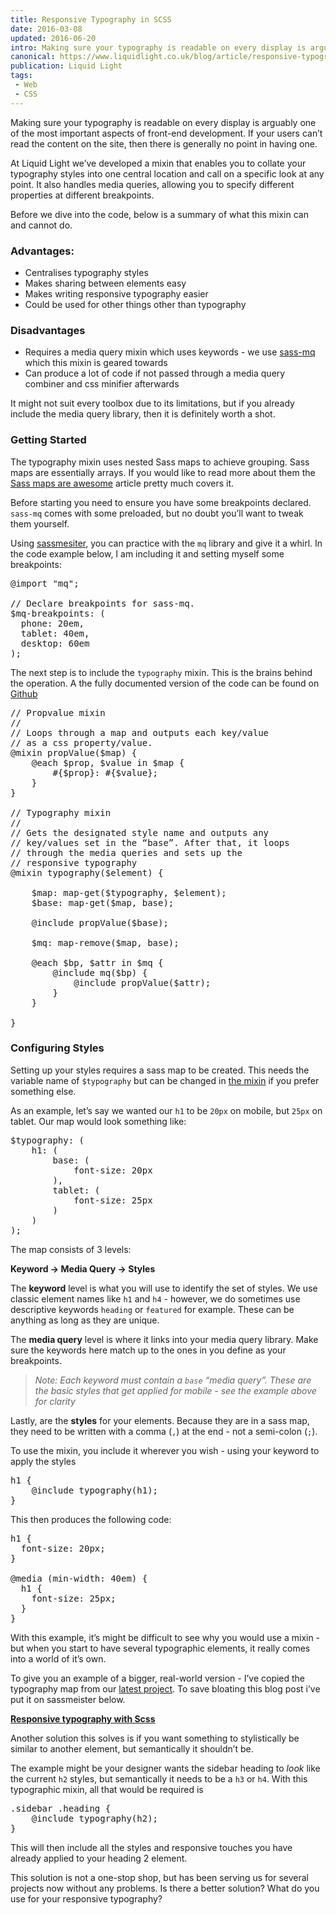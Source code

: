 ```yaml
---
title: Responsive Typography in SCSS
date: 2016-03-08
updated: 2016-06-20
intro: Making sure your typography is readable on every display is arguably one of the most important aspects of front-end development. If your users can’t read the content on the ...
canonical: https://www.liquidlight.co.uk/blog/article/responsive-typography-in-scss/
publication: Liquid Light
tags:
 - Web
 - CSS
---
```


<p>Making sure your typography is readable on every display is arguably one of the most important aspects of front-end development. If your users can’t read the content on the site, then there is generally no point in having one.</p>

<p>At Liquid Light we’ve developed a mixin that enables you to collate your typography styles into one central location and call on a specific look at any point. It also handles media queries, allowing you to specify different properties at different breakpoints.</p>



<p>Before we dive into the code, below is a summary of what this mixin can and cannot do. </p>





<h3 id="advantages">Advantages:</h3>



<ul>
<li>Centralises typography styles</li>
<li>Makes sharing between elements easy</li>
<li>Makes writing responsive typography easier</li>
<li>Could be used for other things other than typography</li>
</ul>





<h3 id="disadvantages">Disadvantages</h3>



<ul>
<li>Requires a media query mixin which uses keywords - we use <a href="https://github.com/sass-mq/sass-mq">sass-mq</a> which this mixin is geared towards</li>
<li>Can produce a lot of code if not passed through a media query combiner and css minifier afterwards</li>
</ul>



<p>It might not suit every toolbox due to its limitations, but if you already include the media query library, then it is definitely worth a shot.</p>





<h3 id="getting-started">Getting Started</h3>



<p>The typography mixin uses nested Sass maps to achieve grouping. Sass maps are essentially arrays. If you would like to read more about them the <a href="https://viget.com/extend/sass-maps-are-awesome">Sass maps are awesome</a> article pretty much covers it.</p>



<p>Before starting you need to ensure you have some breakpoints declared. <code>sass-mq</code> comes with some preloaded, but no doubt you’ll want to tweak them yourself. </p>



<p>Using <a href="http://sassmeister.com/">sassmesiter</a>, you can practice with the <code>mq</code> library and give it a whirl. In the code example below, I am including it and setting myself some breakpoints:</p>



<pre class="language-scss">@import "mq";

// Declare breakpoints for sass-mq.
$mq-breakpoints: (
  phone: 20em,
  tablet: 40em,
  desktop: 60em
);</pre>





<p>The next step is to include the <code>typography</code> mixin. This is the brains behind the operation. A the fully documented version of the code can be found on <a href="https://github.com/liquidlight/responsive-typography">Github</a></p>



<pre class="language-scss">// Propvalue mixin
//
// Loops through a map and outputs each key/value 
// as a css property/value.
@mixin propValue($map) {
    @each $prop, $value in $map {
        #{$prop}: #{$value};
    }
}

// Typography mixin
//
// Gets the designated style name and outputs any
// key/values set in the “base”. After that, it loops
// through the media queries and sets up the 
// responsive typography
@mixin typography($element) {

    $map: map-get($typography, $element);
    $base: map-get($map, base);

    @include propValue($base);

    $mq: map-remove($map, base);

    @each $bp, $attr in $mq {
        @include mq($bp) {
            @include propValue($attr);
        }
    }

}</pre>







<h3 id="configuring-styles">Configuring Styles</h3>



<p>Setting up your styles requires a sass map to be created. This needs the variable name of <code>$typography</code> but can be changed in <a href="https://github.com/liquidlight/responsive-typography/blob/master/_typography.scss#L96">the mixin</a> if you prefer something else.</p>



<p>As an example, let’s say we wanted our <code>h1</code> to be <code>20px</code> on mobile, but <code>25px</code> on tablet. Our map would look something like:</p>



<pre class="language-scss">$typography: (
    h1: (
        base: (
            font-size: 20px
        ),
        tablet: (
            font-size: 25px
        )
    )
);</pre>





<p>The map consists of 3 levels:</p>



<p><strong>Keyword -&gt; Media Query -&gt; Styles</strong></p>



<p>The <strong>keyword</strong> level is what you will use to identify the set of styles. We use classic element names like <code>h1</code> and <code>h4</code> - however, we do sometimes use descriptive keywords <code>heading</code> or <code>featured</code> for example. These can be anything as long as they are unique.</p>



<p>The <strong>media query</strong> level is where it links into your media query library. Make sure the keywords here match up to the ones in you define as your breakpoints.</p>



<blockquote>
  <em>Note: Each keyword must contain a <code>base</code> “media query”. These are the basic styles that get applied for mobile - see the example above for clarity</em><br>
</blockquote>



<p>Lastly, are the <strong>styles</strong> for your elements. Because they are in a sass map, they need to be written with a comma (<code>,</code>) at the end - not a semi-colon (<code>;</code>).</p>



<p>To use the mixin, you include it wherever you wish - using your keyword to apply the styles</p>



<pre class="language-scss">h1 {
    @include typography(h1);
}</pre>





<p>This then produces the following code:</p>



<pre class="language-scss">h1 {
  font-size: 20px;
}

@media (min-width: 40em) {
  h1 {
    font-size: 25px;
  }
}</pre>





<p>With this example, it’s might be difficult to see why you would use a mixin - but when you start to have several typographic elements, it really comes into a world of it’s own.</p>



<p>To give you an example of a bigger, real-world version - I’ve copied the typography map from our <a href="https://www.liquidlight.co.uk/projects/project/barbican-insurance/">latest project</a>. To save bloating this blog post i’ve put it on sassmeister below.</p>



<p><strong><a href="http://sassmeister.com/gist/c3f431aabdf95b644d42">Responsive typography with Scss</a></strong></p>



<p>Another solution this solves is if you want something to stylistically be similar to another element, but semantically it shouldn’t be.</p>



<p>The example might be your designer wants the sidebar heading to <em>look</em> like the current <code>h2</code> styles, but semantically it needs to be a <code>h3</code> or <code>h4</code>. With this typographic mixin, all that would be required is</p>



<pre class="language-scss">.sidebar .heading {
    @include typography(h2);
}</pre>





<p>This will then include all the styles and responsive touches you have already applied to your heading 2 element.</p>



<p>This solution is not a one-stop shop, but has been serving us for several projects now without any problems. Is there a better solution? What do you use for your responsive typography?</p>